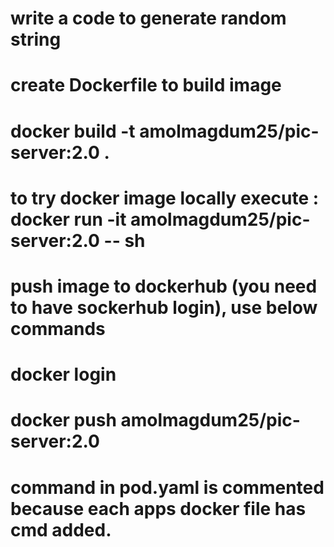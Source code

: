 #  write a code to generate random string
#  create Dockerfile to build image
#     docker build -t amolmagdum25/pic-server:2.0 .

#  to try docker image locally execute : docker run -it amolmagdum25/pic-server:2.0 -- sh

#  push image to dockerhub (you need to have sockerhub login), use below commands
#    docker login
#    docker push amolmagdum25/pic-server:2.0

# command in pod.yaml is commented because each apps docker file has cmd added.